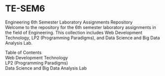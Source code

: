 # TE-SEM6
Engineering 6th Semester Laboratory Assignments Repository<br>
Welcome to the repository for the 6th semester laboratory assignments in the field of Engineering. This collection includes Web Development Technology, LP2 (Programming Paradigms), and Data Science and Big Data Analysis Lab.<br>

Table of Contents<br>
Web Development Technology<br>
LP2 (Programming Paradigms)<br>
Data Science and Big Data Analysis Lab<br>

